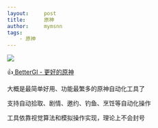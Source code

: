 ```yaml
---
layout:     post
title:      原神
author:     mymsnn
tags:
    - 原神
---
```


![](https://pic.superbed.cc/item/66eabfc02e3b94edab441bd3.jpg)

👍[ BetterGI - 更好的原神](https://github.com/babalae/better-genshin-impact)

大概是最简单好用、功能最繁多的原神自动化工具了

支持自动拾取、剧情、邀约、钓鱼、烹饪等自动化操作

工具依靠视觉算法和模拟操作实现，理论上不会封号

